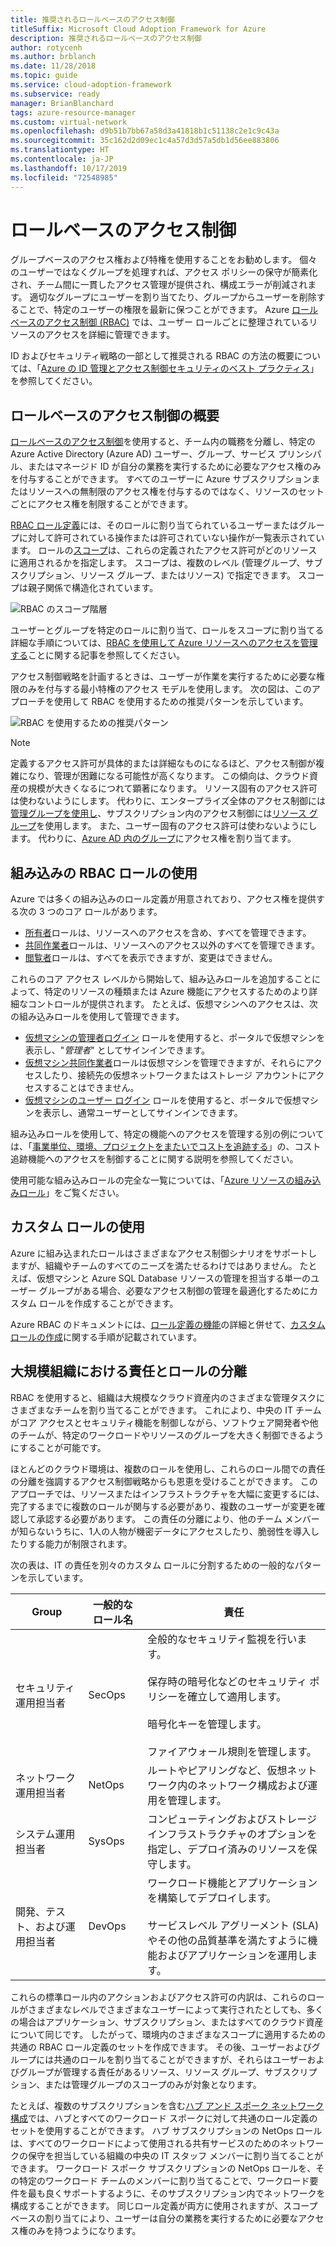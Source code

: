 ```yaml
---
title: 推奨されるロールベースのアクセス制御
titleSuffix: Microsoft Cloud Adoption Framework for Azure
description: 推奨されるロールベースのアクセス制御
author: rotycenh
ms.author: brblanch
ms.date: 11/28/2018
ms.topic: guide
ms.service: cloud-adoption-framework
ms.subservice: ready
manager: BrianBlanchard
tags: azure-resource-manager
ms.custom: virtual-network
ms.openlocfilehash: d9b51b7bb67a58d3a41818b1c51138c2e1c9c43a
ms.sourcegitcommit: 35c162d2d09ec1c4a57d3d57a5db1d56ee883806
ms.translationtype: HT
ms.contentlocale: ja-JP
ms.lasthandoff: 10/17/2019
ms.locfileid: "72548985"
---
```

# <a name="role-based-access-control"></a>ロールベースのアクセス制御

グループベースのアクセス権および特権を使用することをお勧めします。 個々のユーザーではなくグループを処理すれば、アクセス ポリシーの保守が簡素化され、チーム間に一貫したアクセス管理が提供され、構成エラーが削減されます。 適切なグループにユーザーを割り当てたり、グループからユーザーを削除することで、特定のユーザーの権限を最新に保つことができます。 Azure [ロールベースのアクセス制御 (RBAC)](https://docs.microsoft.com/azure/role-based-access-control/overview) では、ユーザー ロールごとに整理されているリソースのアクセスを詳細に管理できます。

ID およびセキュリティ戦略の一部として推奨される RBAC の方法の概要については、「[Azure の ID 管理とアクセス制御セキュリティのベスト プラクティス](https://docs.microsoft.com/azure/security/azure-security-identity-management-best-practices#use-role-based-access-control)」を参照してください。

## <a name="overview-of-role-based-access-control"></a>ロールベースのアクセス制御の概要

[ロールベースのアクセス制御](https://docs.microsoft.com/azure/role-based-access-control/overview)を使用すると、チーム内の職務を分離し、特定の Azure Active Directory (Azure AD) ユーザー、グループ、サービス プリンシパル、またはマネージド ID が自分の業務を実行するために必要なアクセス権のみを付与することができます。 すべてのユーザーに Azure サブスクリプションまたはリソースへの無制限のアクセス権を付与するのではなく、リソースのセットごとにアクセス権を制限することができます。

[RBAC ロール定義](https://docs.microsoft.com/azure/role-based-access-control/role-definitions)には、そのロールに割り当てられているユーザーまたはグループに対して許可されている操作または許可されていない操作が一覧表示されています。 ロールの[スコープ](https://docs.microsoft.com/azure/role-based-access-control/overview#scope)は、これらの定義されたアクセス許可がどのリソースに適用されるかを指定します。 スコープは、複数のレベル (管理グループ、サブスクリプション、リソース グループ、またはリソース) で指定できます。 スコープは親子関係で構造化されています。

![RBAC のスコープ階層](../../_images/azure-best-practices/rbac-scope.png)

ユーザーとグループを特定のロールに割り当て、ロールをスコープに割り当てる詳細な手順については、[RBAC を使用して Azure リソースへのアクセスを管理する](https://docs.microsoft.com/azure/role-based-access-control/role-assignments-portal)ことに関する記事を参照してください。

アクセス制御戦略を計画するときは、ユーザーが作業を実行するために必要な権限のみを付与する最小特権のアクセス モデルを使用します。 次の図は、このアプローチを使用して RBAC を使用するための推奨パターンを示しています。

![RBAC を使用するための推奨パターン](../../_images/azure-best-practices/rbac-least-privilege.png)

> [!NOTE]
> 定義するアクセス許可が具体的または詳細なものになるほど、アクセス制御が複雑になり、管理が困難になる可能性が高くなります。 この傾向は、クラウド資産の規模が大きくなるにつれて顕著になります。 リソース固有のアクセス許可は使わないようにします。 代わりに、エンタープライズ全体のアクセス制御には[管理グループを使用し](https://docs.microsoft.com/azure/governance/management-groups)、サブスクリプション内のアクセス制御には[リソース グループ](https://docs.microsoft.com/azure/azure-resource-manager/resource-group-overview#resource-groups)を使用します。 また、ユーザー固有のアクセス許可は使わないようにします。 代わりに、[Azure AD 内のグループ](https://docs.microsoft.com/azure/active-directory/fundamentals/active-directory-manage-groups)にアクセス権を割り当てます。

## <a name="using-built-in-rbac-roles"></a>組み込みの RBAC ロールの使用

Azure では多くの組み込みのロール定義が用意されており、アクセス権を提供する次の 3 つのコア ロールがあります。

- [所有者](https://docs.microsoft.com/azure/role-based-access-control/built-in-roles#owner)ロールは、リソースへのアクセスを含め、すべてを管理できます。
- [共同作業者](https://docs.microsoft.com/azure/role-based-access-control/built-in-roles#contributor)ロールは、リソースへのアクセス以外のすべてを管理できます。
- [閲覧者](https://docs.microsoft.com/azure/role-based-access-control/built-in-roles#reader)ロールは、すべてを表示できますが、変更はできません。

これらのコア アクセス レベルから開始して、組み込みロールを追加することによって、特定のリソースの種類または Azure 機能にアクセスするためのより詳細なコントロールが提供されます。 たとえば、仮想マシンへのアクセスは、次の組み込みロールを使用して管理できます。

- [仮想マシンの管理者ログイン](https://docs.microsoft.com/azure/role-based-access-control/built-in-roles#virtual-machine-administrator-login) ロールを使用すると、ポータルで仮想マシンを表示し、"_管理者_" としてサインインできます。
- [仮想マシン共同作業者](https://docs.microsoft.com/azure/role-based-access-control/built-in-roles#virtual-machine-contributor)ロールは仮想マシンを管理できますが、それらにアクセスしたり、接続先の仮想ネットワークまたはストレージ アカウントにアクセスすることはできません。
- [仮想マシンのユーザー ログイン](https://docs.microsoft.com/azure/role-based-access-control/built-in-roles#virtual-machine-user-login) ロールを使用すると、ポータルで仮想マシンを表示し、通常ユーザーとしてサインインできます。

組み込みロールを使用して、特定の機能へのアクセスを管理する別の例については、「[事業単位、環境、プロジェクトをまたいでコストを追跡する](./track-costs.md#provide-the-right-level-of-cost-access)」の、コスト追跡機能へのアクセスを制御することに関する説明を参照してください。

使用可能な組み込みロールの完全な一覧については、「[Azure リソースの組み込みロール](https://docs.microsoft.com/azure/role-based-access-control/built-in-roles)」をご覧ください。

## <a name="using-custom-roles"></a>カスタム ロールの使用

Azure に組み込まれたロールはさまざまなアクセス制御シナリオをサポートしますが、組織やチームのすべてのニーズを満たせるわけではありません。 たとえば、仮想マシンと Azure SQL Database リソースの管理を担当する単一のユーザー グループがある場合、必要なアクセス制御の管理を最適化するためにカスタム ロールを作成することができます。

Azure RBAC のドキュメントには、[ロール定義の機能](https://docs.microsoft.com/azure/role-based-access-control/role-definitions)の詳細と併せて、[カスタム ロールの作成](https://docs.microsoft.com/azure/role-based-access-control/custom-roles)に関する手順が記載されています。

## <a name="separation-of-responsibilities-and-roles-for-large-organizations"></a>大規模組織における責任とロールの分離

RBAC を使用すると、組織は大規模なクラウド資産内のさまざまな管理タスクにさまざまなチームを割り当てることができます。 これにより、中央の IT チームがコア アクセスとセキュリティ機能を制御しながら、ソフトウェア開発者や他のチームが、特定のワークロードやリソースのグループを大きく制御できるようにすることが可能です。

ほとんどのクラウド環境は、複数のロールを使用し、これらのロール間での責任の分離を強調するアクセス制御戦略からも恩恵を受けることができます。 このアプローチでは、リソースまたはインフラストラクチャを大幅に変更するには、完了するまでに複数のロールが関与する必要があり、複数のユーザーが変更を確認して承認する必要があります。 この責任の分離により、他のチーム メンバーが知らないうちに、1人の人物が機密データにアクセスしたり、脆弱性を導入したりする能力が制限されます。

次の表は、IT の責任を別々のカスタム ロールに分割するための一般的なパターンを示しています。

<!-- markdownlint-disable MD033 -->

| Group | 一般的なロール名 | 責任 |
| --- | --- | --- |
| セキュリティ運用担当者 | SecOps | 全般的なセキュリティ監視を行います。<br/><br/> 保存時の暗号化などのセキュリティ ポリシーを確立して適用します。<br/><br/> 暗号化キーを管理します。<br/><br/> ファイアウォール規則を管理します。 |
| ネットワーク運用担当者 | NetOps | ルートやピアリングなど、仮想ネットワーク内のネットワーク構成および運用を管理します。 |
| システム運用担当者 | SysOps | コンピューティングおよびストレージ インフラストラクチャのオプションを指定し、デプロイ済みのリソースを保守します。 |
| 開発、テスト、および運用担当者 | DevOps | ワークロード機能とアプリケーションを構築してデプロイします。<br/><br/> サービスレベル アグリーメント (SLA) やその他の品質基準を満たすように機能およびアプリケーションを運用します。 |

<!-- markdownlint-enable MD033 -->

これらの標準ロール内のアクションおよびアクセス許可の内訳は、これらのロールがさまざまなレベルでさまざまなユーザーによって実行されたとしても、多くの場合はアプリケーション、サブスクリプション、またはすべてのクラウド資産について同じです。 したがって、環境内のさまざまなスコープに適用するための共通の RBAC ロール定義のセットを作成できます。 その後、ユーザーおよびグループには共通のロールを割り当てることができますが、それらはユーザーおよびグループが管理する責任があるリソース、リソース グループ、サブスクリプション、または管理グループのスコープのみが対象となります。

たとえば、複数のサブスクリプションを含む[ハブ アンド スポーク ネットワーク構成](./hub-spoke-network-topology.md)では、ハブとすべてのワークロード スポークに対して共通のロール定義のセットを使用することができます。 ハブ サブスクリプションの NetOps ロールは、すべてのワークロードによって使用される共有サービスのためのネットワークの保守を担当している組織の中央の IT スタッフ メンバーに割り当てることができます。 ワークロード スポーク サブスクリプションの NetOps ロールを、その特定のワークロード チームのメンバーに割り当てることで、ワークロード要件を最も良くサポートするように、そのサブスクリプション内でネットワークを構成することができます。 同じロール定義が両方に使用されますが、スコープベースの割り当てにより、ユーザーは自分の業務を実行するために必要なアクセス権のみを持つようになります。
